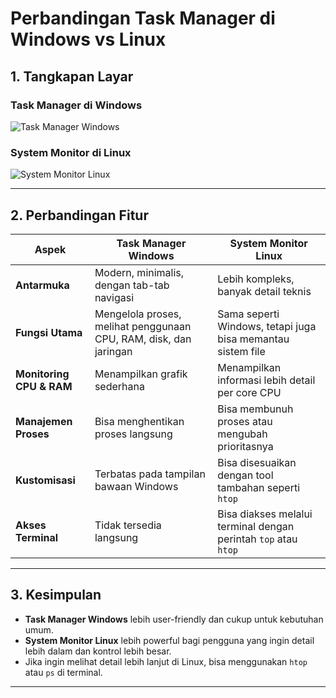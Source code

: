 # Perbandingan Task Manager di Windows vs Linux

## 1. Tangkapan Layar
### Task Manager di Windows  
![Task Manager Windows](Screenshot_2025-02-06_113304.jpg)

### System Monitor di Linux  
![System Monitor Linux](./linux_cpu_task_manager.jpg)

---

## 2. Perbandingan Fitur

| Aspek           | Task Manager Windows           | System Monitor Linux          |
|----------------|--------------------------------|-------------------------------|
| **Antarmuka**  | Modern, minimalis, dengan tab-tab navigasi | Lebih kompleks, banyak detail teknis |
| **Fungsi Utama** | Mengelola proses, melihat penggunaan CPU, RAM, disk, dan jaringan | Sama seperti Windows, tetapi juga bisa memantau sistem file |
| **Monitoring CPU & RAM** | Menampilkan grafik sederhana | Menampilkan informasi lebih detail per core CPU |
| **Manajemen Proses** | Bisa menghentikan proses langsung | Bisa membunuh proses atau mengubah prioritasnya |
| **Kustomisasi** | Terbatas pada tampilan bawaan Windows | Bisa disesuaikan dengan tool tambahan seperti `htop` |
| **Akses Terminal** | Tidak tersedia langsung | Bisa diakses melalui terminal dengan perintah `top` atau `htop` |

---

## 3. Kesimpulan  
- **Task Manager Windows** lebih user-friendly dan cukup untuk kebutuhan umum.  
- **System Monitor Linux** lebih powerful bagi pengguna yang ingin detail lebih dalam dan kontrol lebih besar.  
- Jika ingin melihat detail lebih lanjut di Linux, bisa menggunakan `htop` atau `ps` di terminal.  

---
  
